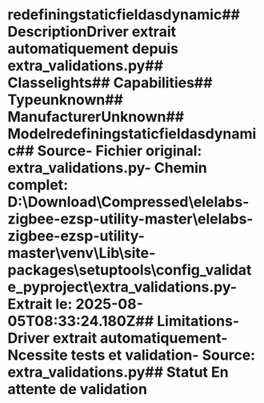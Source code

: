 # redefiningstaticfieldasdynamic##  DescriptionDriver extrait automatiquement depuis extra_validations.py##  Classelights##  Capabilities##  Typeunknown##  ManufacturerUnknown##  Modelredefiningstaticfieldasdynamic##  Source- **Fichier original**: extra_validations.py- **Chemin complet**: D:\Download\Compressed\elelabs-zigbee-ezsp-utility-master\elelabs-zigbee-ezsp-utility-master\venv\Lib\site-packages\setuptools\config\_validate_pyproject\extra_validations.py- **Extrait le**: 2025-08-05T08:33:24.180Z##  Limitations- Driver extrait automatiquement- Ncessite tests et validation- Source: extra_validations.py##  Statut En attente de validation